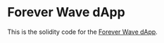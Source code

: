 # Forever Wave dApp

This is the solidity code for the [Forever Wave dApp](https://foreverwave.scottsdev.net/).
